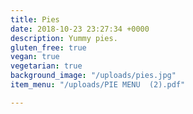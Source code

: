 ```yaml
---
title: Pies
date: 2018-10-23 23:27:34 +0000
description: Yummy pies.
gluten_free: true
vegan: true
vegetarian: true
background_image: "/uploads/pies.jpg"
item_menu: "/uploads/PIE MENU  (2).pdf"

---
```

